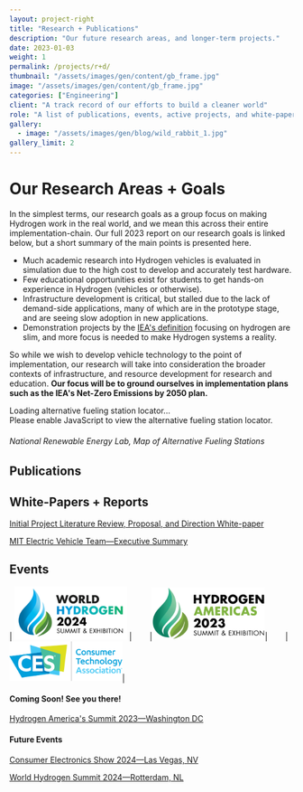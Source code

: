 ```yaml
---
layout: project-right
title: "Research + Publications"
description: "Our future research areas, and longer-term projects."
date: 2023-01-03
weight: 1
permalink: /projects/r+d/
thumbnail: "/assets/images/gen/content/gb_frame.jpg"
image: "/assets/images/gen/content/gb_frame.jpg"
categories: ["Engineering"]
client: "A track record of our efforts to build a cleaner world"
role: "A list of publications, events, active projects, and white-papers."
gallery:
  - image: "/assets/images/gen/blog/wild_rabbit_1.jpg"
gallery_limit: 2
---
```


# Our Research Areas + Goals

In the simplest terms, our research goals as a group focus on making Hydrogen work in the real world, and we mean this across their entire implementation-chain. Our full 2023 report on our research goals is linked below, but a short summary of the main points is presented here.

- Much academic research into Hydrogen vehicles is evaluated in simulation due to the high cost to develop and accurately test hardware. 
- Few educational opportunities exist for students to get hands-on experience in Hydrogen (vehicles or otherwise). 
- Infrastructure development is critical, but stalled due to the lack of demand-side applications, many of which are in the prototype stage, and are seeing slow adoption in new applications.
- Demonstration projects by the [IEA's definition](https://www.iea.org/reports/the-need-for-net-zero-demonstration-projects) focusing on hydrogen are slim, and more focus is needed to make Hydrogen systems a reality.

So while we wish to develop vehicle technology to the point of implementation, our research will take into consideration the broader contexts of infrastructure, and resource development for research and education. **Our focus will be to ground ourselves in implementation plans such as the IEA's Net-Zero Emissions by 2050 plan.**

<div id="afdc-stations"><div id="afdc-stations-loading">Loading alternative fueling station locator...</div></div><script type="text/javascript">window.afdcStationsOptions = {"country":"all","localeCountry":"US","path":"/find/nearest","query":{}}</script><script async defer src="https://widgets.nrel.gov/afdc/station-locator/assets/embed.js"></script><noscript>Please enable JavaScript to view the alternative fueling station locator.</noscript>

###### National Renewable Energy Lab, Map of Alternative Fueling Stations

## Publications

## White-Papers + Reports

[Initial Project Literature Review, Proposal, and Direction White-paper](/report/OSHB_PROPOSAL_AND_OUTLOOK.pdf)

[MIT Electric Vehicle Team—Executive Summary](/pr/executive-summary.pdf)

## Events

| <img src="../../sponsor_logos/WHS/logo.png"  width="200"> | &nbsp;&nbsp;&nbsp;&nbsp;&nbsp;&nbsp; |<img src="../../sponsor_logos/WHS/america.png"  width="200">| &nbsp;&nbsp;&nbsp;&nbsp;&nbsp;&nbsp; | <img src="../../sponsor_logos/CES/logo.png"  width="200">|

#### Coming Soon! See you there!

[Hydrogen America's Summit 2023—Washington DC](https://www.hydrogen-americas-summit.com)

#### Future Events

[Consumer Electronics Show 2024—Las Vegas, NV](https://www.ces.tech)

[World Hydrogen Summit 2024—Rotterdam, NL](https://www.world-hydrogen-summit.com)